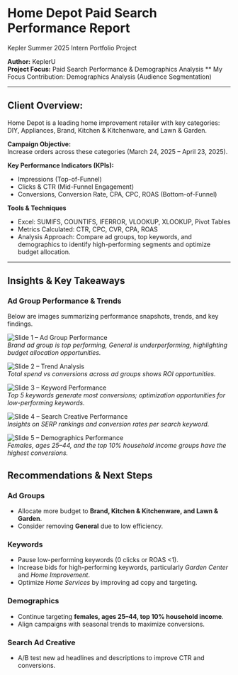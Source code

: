 # Home Depot Paid Search Performance Report 
Kepler Summer 2025 
Intern Portfolio Project

**Author:** KeplerU  
**Project Focus:** Paid Search Performance & Demographics Analysis 
** My Focus Contribution:
Demographics Analysis (Audience Segmentation)

---

## Client Overview:  
Home Depot is a leading home improvement retailer with key categories: DIY, Appliances, Brand, Kitchen & Kitchenware, and Lawn & Garden.  

**Campaign Objective:**  
Increase orders across these categories (March 24, 2025 – April 23, 2025).  

**Key Performance Indicators (KPIs):**  
- Impressions (Top-of-Funnel)  
- Clicks & CTR (Mid-Funnel Engagement)  
- Conversions, Conversion Rate, CPA, CPC, ROAS (Bottom-of-Funnel) 

**Tools & Techniques** 
- Excel: SUMIFS, COUNTIFS, IFERROR, VLOOKUP, XLOOKUP, Pivot Tables  
- Metrics Calculated: CTR, CPC, CVR, CPA, ROAS  
- Analysis Approach: Compare ad groups, top keywords, and demographics to identify high-performing segments and optimize budget allocation.

---
 
## Insights & Key Takeaways

### Ad Group Performance & Trends
Below are images summarizing performance snapshots, trends, and key findings. 

![Slide 1 – Ad Group Performance](readme_images/slide1_adgroup.png)  
*Brand ad group is top performing, General is underperforming, highlighting budget allocation opportunities.*

![Slide 2 – Trend Analysis](readme_images/slide2_trends.png)  
*Total spend vs conversions across ad groups shows ROI opportunities.*

![Slide 3 – Keyword Performance](readme_images/slide3_keywords.png)  
*Top 5 keywords generate most conversions; optimization opportunities for low-performing keywords.*

![Slide 4 – Search Creative Performance](readme_images/slide4_creative.png)  
*Insights on SERP rankings and conversion rates per search keyword.*

![Slide 5 – Demographics Performance](readme_images/slide5_demographics.png)  
*Females, ages 25–44, and the top 10% household income groups have the highest conversions.*

## Recommendations & Next Steps

### Ad Groups
- Allocate more budget to **Brand, Kitchen & Kitchenware, and Lawn & Garden**.  
- Consider removing **General** due to low efficiency.

### Keywords
- Pause low-performing keywords (0 clicks or ROAS <1).  
- Increase bids for high-performing keywords, particularly *Garden Center* and *Home Improvement*.  
- Optimize *Home Services* by improving ad copy and targeting.

### Demographics
- Continue targeting **females, ages 25–44, top 10% household income**.  
- Align campaigns with seasonal trends to maximize conversions.

### Search Ad Creative
- A/B test new ad headlines and descriptions to improve CTR and conversions.
